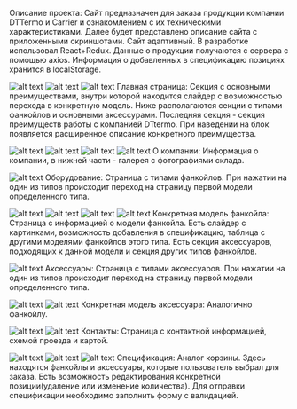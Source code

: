 Описание проекта:
    Сайт предназначен для заказа продукции компании DTTermo и Carrier и ознакомлением с их техническими характеристиками.
Далее будет представлено описание сайта с приложенными скриншотами.
Сайт адаптивный. 
В разработке использовал React+Redux. 
Данные о продукции получаются с сервера с помощью axios.
Информация о добавленных в спецификацию позициях хранится в localStorage.

![alt text](descriptionProject/MainPage-1.PNG )
![alt text](descriptionProject/MainPage-2.PNG )
![alt text](descriptionProject/MainPage-3.PNG )
Главная страница:
    Секция с основными преимуществами, внутри которой находится слайдер с возможностью перехода в конкретную модель.
Ниже располагаются секции с типами фанкойлов и основными аксессурами.
Последняя секция - секция преимуществ работы с компанией DTtermo. При наведении на блок появляется расширенное описание конкретного преимущества.

![alt text](descriptionProject/about-1.PNG )
![alt text](descriptionProject/about-2.PNG )
![alt text](descriptionProject/about-3.PNG )
![alt text](descriptionProject/about-4.PNG )
О компании:
    Информация о компании, в нижней части - галерея с фотографиями склада.

![alt text](descriptionProject/fancoils.PNG )
Оборудование: 
    Страница с типами фанкойлов. При нажатии на один из типов происходит переход на страницу первой модели определенного типа.

![alt text](descriptionProject/fancoilModel-1.PNG )
![alt text](descriptionProject/fancoilModel-2.PNG )
![alt text](descriptionProject/fancoilModel-3.PNG )
![alt text](descriptionProject/fancoilModel-4.PNG )
Конкретная модель фанкойла:
    Страница с информацией о модели фанкойла. Есть слайдер с картинками, возможность добавления в спецификацию, таблица с другими моделями фанкойлов этого типа.
    Есть секция аксессуаров, подходящих к данной модели и секция других типов фанкойлов.

![alt text](descriptionProject/accessories.PNG )
Аксессуары: 
    Страница с типами аксессуаров. При нажатии на один из типов происходит переход на страницу первой модели определенного типа.

![alt text](descriptionProject/accessoryModel-1.PNG )
![alt text](descriptionProject/accessoryModel-2.PNG )
Конкретная модель аксессуара:
    Аналогично фанкойлу.

![alt text](descriptionProject/contacts-1.PNG )
![alt text](descriptionProject/contacts-2.PNG )
Контакты:
    Страница с контактной информацией, схемой проезда и картой.

![alt text](descriptionProject/spec-1.PNG )
![alt text](descriptionProject/spec-2.PNG )
![alt text](descriptionProject/spec-3.PNG )
Спецификация:
    Аналог корзины. Здесь находятся фанкойлы и аксессуары, которые пользователь выбрал для заказа.
Есть возможность редактирования конкретной позиции(удаление или изменение количества). Для отправки спецификации необходимо заполнить форму с валидацией.